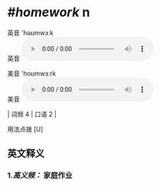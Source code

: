 # ***\#homework*** n
英音 'həʊmwɜːk  
英音
<audio src="./media/homework-B.aac" controls="controls"></audio>

美音 'hoʊmwɜːrk  
美音
<audio src="./media/homework .aac" controls="controls"></audio>



| 词频 4 | 口语 2 |  

用法点拨  [U]

英文释义
---
### 1.*高义频：* **家庭作业**  


